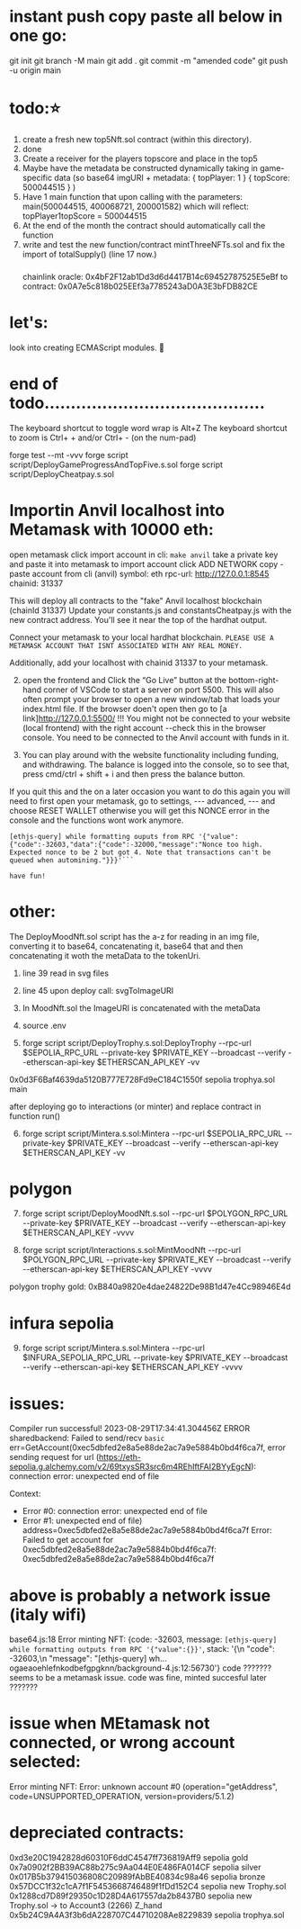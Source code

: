 # instant push copy paste all below in one go:

git init
git branch -M main
git add .
git commit -m "amended code"
git push -u origin main

# todo:⭐️

1. create a fresh new top5Nft.sol contract (within this directory).
2. done
3. Create a receiver for the players topscore and place in the top5
4. Maybe have the metadata be constructed dynamically taking in game-specific data
   (so base64 imgURI + metadata: { topPlayer: 1 } { topScore: 500044515 } )
5. Have 1 main function that upon calling with the parameters:
   main(500044515, 400068721, 200001582) which will reflect:
   topPlayer1topScore = 500044515
6. At the end of the month the contract should automatically call the function
7. write and test the new function/contract mintThreeNFTs.sol and fix the import of
   totalSupply() (line 17 now.)
   ###
   chainlink oracle: 0x4bF2F12ab1Dd3d6d4417B14c69452787525E5eBf
   to contract: 0x0A7e5c818b025EEf3a7785243aD0A3E3bFDB82CE
   ###

# let's:

look into creating ECMAScript modules. 🧩

# end of todo..........................................

The keyboard shortcut to toggle word wrap is Alt+Z
The keyboard shortcut to zoom is Ctrl+ + and/or Ctrl+ - (on the num-pad)

forge test --mt <nameOfTest> -vvv
forge script script/DeployGameProgressAndTopFive.s.sol
forge script script/DeployCheatpay.s.sol

# Importin Anvil localhost into Metamask with 10000 eth:

open metamask
click import account
in cli: `make anvil`
take a private key and paste it into metamask to import account
click ADD NETWORK
copy - paste account from cli (anvil)
symbol: eth
rpc-url: http://127.0.0.1:8545
chainid: 31337

This will deploy all contracts to the "fake" Anvil localhost blockchain (chainId 31337)
Update your constants.js and constantsCheatpay.js with the new contract address.
You'll see it near the top of the hardhat output.

Connect your metamask to your local hardhat blockchain.
`PLEASE USE A METAMASK ACCOUNT THAT ISNT ASSOCIATED WITH ANY REAL MONEY.`

Additionally, add your localhost with chainid 31337 to your metamask.

2. open the frontend and
   Click the “Go Live” button at the bottom-right-hand corner of VSCode to start a server on port 5500. This will also often prompt your browser to open a new window/tab that loads your index.html file.
   If the browser doen't open then go to [a link]http://127.0.0.1:5500/
   !!! You might not be connected to your website (local frontend) with the right account
   --check this in the browser console. You need to be connected to the Anvil account with
   funds in it.

3. You can play around with the website functionality including funding, and withdrawing. The balance is logged into the console, so to see that, press cmd/ctrl + shift + i
   and then press the balance button.

If you quit this and the on a later occasion you want to do this again you will need to first open your metamask,
go to settings, --- advanced, --- and choose RESET WALLET
otherwise you will get this NONCE error in the console and the functions wont work anymore.

````MetaMask - RPC Error:
[ethjs-query] while formatting ouputs from RPC '{"value":{"code":-32603,"data":{"code":-32000,"message":"Nonce too high. Expected nonce to be 2 but got 4. Note that transactions can't be queued when automining."}}}'```

have fun!

````

# other:

The DeployMoodNft.sol script has the a-z for reading in an img file, converting it to base64,
concatenating it, base64 that and then concatenating it woth the metaData to the tokenUri.

1. line 39 read in svg files
2. line 45 upon deploy call: svgToImageURI
3. In MoodNft.sol the ImageURI is concatenated with the metaData

4. source .env

5. forge script script/DeployTrophy.s.sol:DeployTrophy --rpc-url $SEPOLIA_RPC_URL --private-key $PRIVATE_KEY --broadcast --verify --etherscan-api-key $ETHERSCAN_API_KEY -vv

0x0d3F6Baf4639da5120B777E728Fd9eC184C1550f sepolia trophya.sol main

after deploying go to interactions (or minter) and replace contract in function run()

6. forge script script/Mintera.s.sol:Mintera --rpc-url $SEPOLIA_RPC_URL --private-key $PRIVATE_KEY --broadcast --verify --etherscan-api-key $ETHERSCAN_API_KEY -vv

# polygon

7. forge script script/DeployMoodNft.s.sol --rpc-url $POLYGON_RPC_URL --private-key $PRIVATE_KEY --broadcast --verify --etherscan-api-key $ETHERSCAN_API_KEY -vvvv

8. forge script script/Interactions.s.sol:MintMoodNft --rpc-url $POLYGON_RPC_URL --private-key $PRIVATE_KEY --broadcast --verify --etherscan-api-key $ETHERSCAN_API_KEY -vvvv

polygon trophy gold: 0xB840a9820e4dae24822De98B1d47e4Cc98946E4d

# infura sepolia

9. forge script script/Mintera.s.sol:Mintera --rpc-url $INFURA_SEPOLIA_RPC_URL --private-key $PRIVATE_KEY --broadcast --verify --etherscan-api-key $ETHERSCAN_API_KEY -vvvv

# issues:

Compiler run successful!
2023-08-29T17:34:41.304456Z ERROR sharedbackend: Failed to send/recv `basic` err=GetAccount(0xec5dbfed2e8a5e88de2ac7a9e5884b0bd4f6ca7f,
error sending request for url (https://eth-sepolia.g.alchemy.com/v2/69txysSR3src6m4REhIftFAI2BYyEgcN): connection error: unexpected end of file

Context:

- Error #0: connection error: unexpected end of file
- Error #1: unexpected end of file) address=0xec5dbfed2e8a5e88de2ac7a9e5884b0bd4f6ca7f
  Error:
  Failed to get account for 0xec5dbfed2e8a5e88de2ac7a9e5884b0bd4f6ca7f: 0xec5dbfed2e8a5e88de2ac7a9e5884b0bd4f6ca7f

# above is probably a network issue (italy wifi)

base64.js:18 Error minting NFT:
{code: -32603, message: `[ethjs-query] while formatting outputs from RPC '{"value":{}}'`, stack: '{\n "code": -32603,\n "message": "[ethjs-query] wh…ogaeaoehlefnkodbefgpgknn/background-4.js:12:56730'}
code
??????? seems to be a metamask issue. code was fine, minted succesful later ???????

# issue when MEtamask not connected, or wrong account selected:

Error minting NFT: Error: unknown account #0 (operation="getAddress", code=UNSUPPORTED_OPERATION, version=providers/5.1.2)

# depreciated contracts:

0xd3e20C1942828d60310F6ddC4547ff736819Aff9 sepolia gold
0x7a0902f2BB39AC88b275c9Aa044E0E486FA014CF sepolia silver
0x017B5b379415036808C20989fAbBE40834c98a46 sepolia bronze
0x57DCC1f32c1cA7f1F5453668746489f1fDd152C4 sepolia new Trophy.sol
0x1288cd7D89f29350c1D28D4A617557da2b8437B0 sepolia new Trophy.sol -> to Account3 (2266) Z_hand
0x5b24C9A4A3f3b6dA228707C44710208Ae8229839 sepolia trophya.sol
